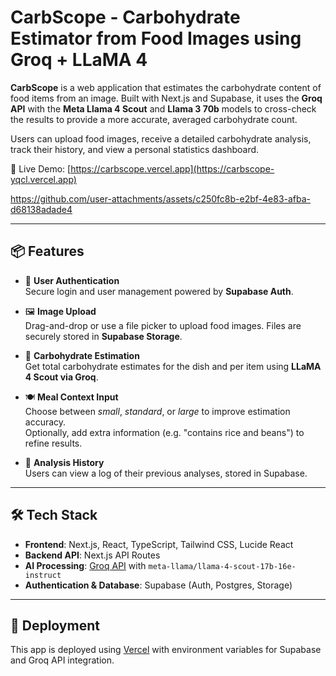 # CarbScope - Carbohydrate Estimator from Food Images using Groq + LLaMA 4

**CarbScope** is a web application that estimates the carbohydrate content of food items from an image. Built with Next.js and Supabase, it uses the **Groq API** with the **Meta Llama 4 Scout** and **Llama 3 70b** models to cross-check the results to provide a more accurate, averaged carbohydrate count.

Users can upload food images, receive a detailed carbohydrate analysis, track their history, and view a personal statistics dashboard.

🔗 Live Demo: [https://carbscope.vercel.app](https://carbscope-yqcl.vercel.app)

https://github.com/user-attachments/assets/c250fc8b-e2bf-4e83-afba-d68138adade4

---

## 📦 Features

- 🔐 **User Authentication**  
  Secure login and user management powered by **Supabase Auth**.

- 🖼️ **Image Upload**  
  Drag-and-drop or use a file picker to upload food images. Files are securely stored in **Supabase Storage**.

- 🧮 **Carbohydrate Estimation**  
  Get total carbohydrate estimates for the dish and per item using **LLaMA 4 Scout via Groq**.

- 🍽️ **Meal Context Input**  
  Choose between *small*, *standard*, or *large* to improve estimation accuracy.  
  Optionally, add extra information (e.g. "contains rice and beans") to refine results.

- 📜 **Analysis History**  
  Users can view a log of their previous analyses, stored in Supabase.
  
---

## 🛠️ Tech Stack

- **Frontend**: Next.js, React, TypeScript, Tailwind CSS, Lucide React  
- **Backend API**: Next.js API Routes
- **AI Processing**: [Groq API](https://groq.com/) with `meta-llama/llama-4-scout-17b-16e-instruct`  
- **Authentication & Database**: Supabase (Auth, Postgres, Storage)

---

## 🚀 Deployment

This app is deployed using [Vercel](https://vercel.com/) with environment variables for Supabase and Groq API integration.
